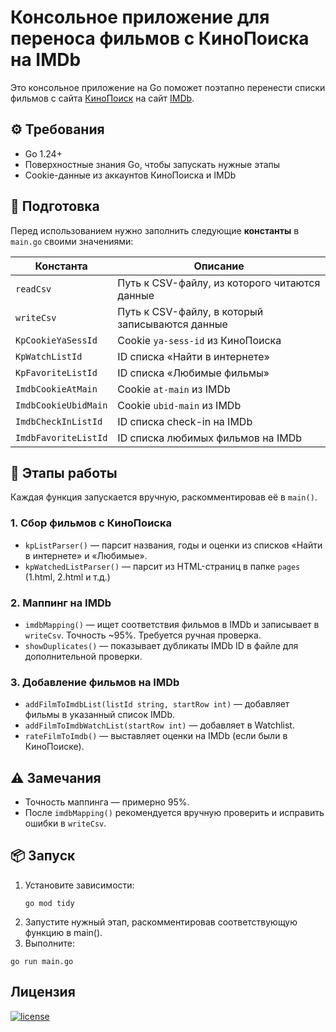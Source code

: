 # Консольное приложение для переноса фильмов с КиноПоиска на IMDb

Это консольное приложение на Go поможет поэтапно перенести списки фильмов с сайта [КиноПоиск](https://www.kinopoisk.ru) на сайт [IMDb](https://www.imdb.com).

## ⚙️ Требования

- Go 1.24+
- Поверхностные знания Go, чтобы запускать нужные этапы
- Cookie-данные из аккаунтов КиноПоиска и IMDb

## 📁 Подготовка

Перед использованием нужно заполнить следующие **константы** в `main.go` своими значениями:

| Константа            | Описание                                        |
|----------------------|-------------------------------------------------|
| `readCsv`            | Путь к CSV-файлу, из которого читаются данные   |
| `writeCsv`           | Путь к CSV-файлу, в который записываются данные |
| `KpCookieYaSessId`   | Cookie `ya-sess-id` из КиноПоиска               |
| `KpWatchListId`      | ID списка «Найти в интернете»                   |
| `KpFavoriteListId`   | ID списка «Любимые фильмы»                      |
| `ImdbCookieAtMain`   | Cookie `at-main` из IMDb                        |
| `ImdbCookieUbidMain` | Cookie `ubid-main` из IMDb                      |
| `ImdbCheckInListId`  | ID списка check-in на IMDb                      |
| `ImdbFavoriteListId` | ID списка любимых фильмов на IMDb               |

## 🧠 Этапы работы

Каждая функция запускается вручную, раскомментировав её в `main()`.

### 1. Сбор фильмов с КиноПоиска

- `kpListParser()` — парсит названия, годы и оценки из списков «Найти в интернете» и «Любимые».
- `kpWatchedListParser()` — парсит из HTML-страниц в папке `pages` (1.html, 2.html и т.д.)

### 2. Маппинг на IMDb

- `imdbMapping()` — ищет соответствия фильмов в IMDb и записывает в `writeCsv`. Точность ~95%. Требуется ручная проверка.
- `showDuplicates()` — показывает дубликаты IMDb ID в файле для дополнительной проверки.

### 3. Добавление фильмов на IMDb

- `addFilmToImdbList(listId string, startRow int)` — добавляет фильмы в указанный список IMDb.
- `addFilmToImdbWatchList(startRow int)` — добавляет в Watchlist.
- `rateFilmToImdb()` — выставляет оценки на IMDb (если были в КиноПоиске).

## ⚠️ Замечания

- Точность маппинга — примерно 95%.
- После `imdbMapping()` рекомендуется вручную проверить и исправить ошибки в `writeCsv`.

## 📦 Запуск

1. Установите зависимости:
   ```shell
   go mod tidy
   ```
2.	Запустите нужный этап, раскомментировав соответствующую функцию в main().
3.	Выполните:
   ```shell
   go run main.go
   ```

Лицензия
-------

[![license](https://img.shields.io/badge/License-MIT-green.svg?style=flat-square)](./LICENSE)
